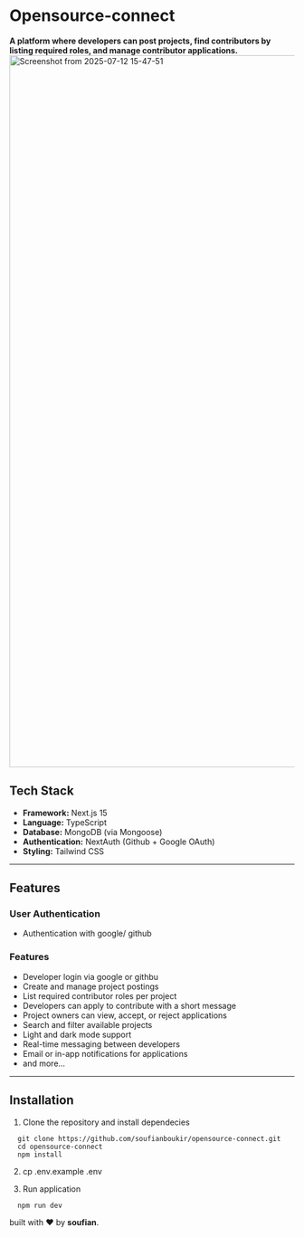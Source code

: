 # Opensource-connect

**A platform where developers can post projects, find contributors by listing required roles, and manage contributor applications.**
<img width="2551" height="1259" alt="Screenshot from 2025-07-12 15-47-51" src="https://github.com/user-attachments/assets/b395c2c3-390e-4721-87de-fe3180f8005d" />


## Tech Stack

- **Framework:** Next.js 15
- **Language:** TypeScript
- **Database:** MongoDB (via Mongoose)
- **Authentication:** NextAuth (Github + Google OAuth)
- **Styling:** Tailwind CSS

---

## Features

### User Authentication

- Authentication with google/ github

### Features

- Developer login via google or githbu
- Create and manage project postings
- List required contributor roles per project
- Developers can apply to contribute with a short message
- Project owners can view, accept, or reject applications
- Search and filter available projects
- Light and dark mode support
- Real-time messaging between developers
- Email or in-app notifications for applications
- and more...

---

## Installation
1. Clone the repository and install dependecies
  ```
    git clone https://github.com/soufianboukir/opensource-connect.git
    cd opensource-connect
    npm install
  ```

2. cp .env.example .env

3. Run application
  ```bash
    npm run dev
  ```

built with ❤️ by **soufian**.
